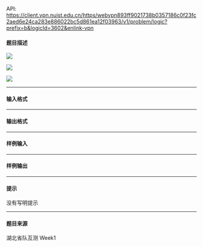 API: https://client.vpn.nuist.edu.cn/https/webvpn893ff9021738b0357186c0f23fc2aed6e24ca283e886022bc5d861ea12f03963/v1/problem/logic?prefix=b&logicId=3602&enlink-vpn

#### 题目描述

![](../file/3602_0.jpg)

![](../file/3602_1.jpg)

![](../file/3602_2.jpg)

---

#### 输入格式

---

#### 输出格式

---

#### 样例输入

---

#### 样例输出

---

#### 提示

没有写明提示

---

#### 题目来源

湖北省队互测 Week1
